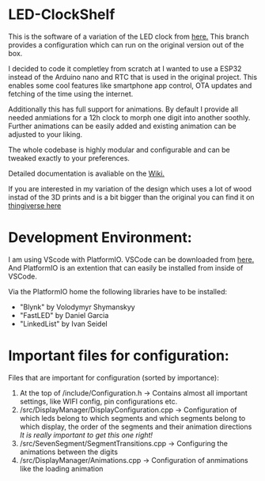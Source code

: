 # LED-ClockShelf

This is the software of a variation of the LED clock from [here.](https://www.instructables.com/id/How-to-Build-a-Giant-Hidden-Shelf-Edge-Clock/)
This branch provides a configuration which can run on the original version out of the box.

I decided to code it completley from scratch at I wanted to use a ESP32 instead of the Arduino nano and RTC that is used in the original project.
This enables some cool features like smartphone app control, OTA updates and fetching of the time using the internet.

Additionally this has full support for animations. By default I provide all needed anmiations for a 12h clock to morph one digit into another soothly.
Further animations can be easily added and existing animation can be adjusted to your liking.

The whole codebase is highly modular and configurable and can be tweaked exactly to your preferences.

Detailed documentation is avaliable on the [Wiki.](https://github.com/florianL21/LED-ClockShelf/wiki)

If you are interested in my variation of the design which uses a lot of wood instad of the 3D prints and is a bit bigger than the original you can find it on [thingiverse here](https://www.thingiverse.com/thing:4352352)

# Development Environment:

I am using VScode with PlatformIO.
VSCode can be downloaded from [here.](https://code.visualstudio.com/)
And PlatformIO is an extention that can easily be installed from inside of VSCode.

Via the PlatformIO home the following libraries have to be installed:
 * "Blynk" by Volodymyr Shymanskyy
 * "FastLED" by Daniel Garcia
 * "LinkedList" by Ivan Seidel

# Important files for configuration:
Files that are important for configuration (sorted by importance):
 1. At the top of /include/Configuration.h -> Contains almost all important settings, like WIFI config, pin configurations etc.
 2. /src/DisplayManager/DisplayConfiguration.cpp -> Configuration of which leds belong to which segments and which segments belong to which display, the order of the segments and their animation directions *It is really important to get this one right!*
 3. /src/SevenSegment/SegmentTransitions.cpp -> Configuring the animations between the digits
 4. /src/DisplayManager/Animations.cpp -> Configuration of anmimations like the loading animation
